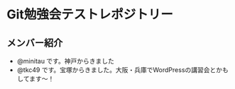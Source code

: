 # Git勉強会テストレポジトリー

## メンバー紹介

* @minitau です。神戸からきました
* @tkc49 です。宝塚からきました。大阪・兵庫でWordPressの講習会とかもしてます〜！
